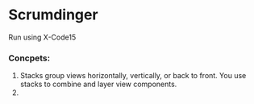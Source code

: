 #  Scrumdinger

Run using X-Code15

### Concpets:

1. Stacks group views horizontally, vertically, or back to front. You use stacks to combine and layer view components.
2. 

